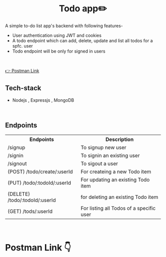 <h1 align="center">Todo app✏️</h1>
 A simple to-do list app's backend with following features-

-   User authentication using JWT and cookies
-   A todo endpoint which can add, delete, update and list all todos for a spfc. user
-   Todo endpoint will be only for signed in users
<br>


[👉 Postman Link](https://www.getpostman.com/collections/905cfb6344b05509378a)


<h2>Tech-stack</h2>

-   Nodejs ,  Expressjs , MongoDB

<br>


<h2>Endpoints</h2>

<table align="center">

<tr>

<th>Endpoints</th>

<th>Description</th>

</tr>

<tr>

<td>/signup</td>

<td>To signup new user</td>

</tr>

<tr>

<td>/signin</td>

<td>To signin an existing user</td>

</tr>

<tr>

<td>/signout</td>

<td>To sigout a user</td>

</tr>

<tr>

</tr>

<tr>

<td>(POST) /todo/create/:userId</td>

<td>For createing a new Todo item</td>

</tr>



<tr>

<td>(PUT) /todo/:todoId/:userId</td>

<td>For updating an existing Todo item</td>

</tr>

<tr>

<td>(DELETE) /todo/:todoId/:userId</td>

<td>for deleting an existing Todo item</td>

</tr>

<tr>

<td>(GET)  /tods/:userId</td>

<td>For listing all Todos of a specific user</td>

</tr>

</table>
<br>

<h1>Postman Link 👇</h1>
